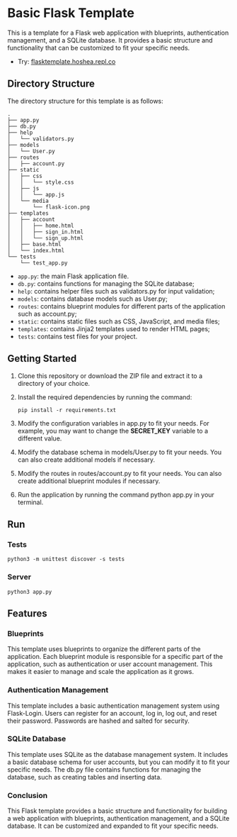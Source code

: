 # Basic Flask Template

This is a template for a Flask web application with blueprints, authentication management, and a SQLite database. It provides a basic structure and functionality that can be customized to fit your specific needs.

- Try: [flasktemplate.hoshea.repl.co](https://flasktemplate.hoshea.repl.co/)

## Directory Structure

The directory structure for this template is as follows:

```
.
├── app.py
├── db.py
├── help
│   └── validators.py
├── models
│   └── User.py
├── routes
│   ├── account.py
├── static
│   ├── css
│   │   └── style.css
│   ├── js
│   │   └── app.js
│   └── media
│       └── flask-icon.png
├── templates
│   ├── account
│   │   ├── home.html
│   │   ├── sign_in.html
│   │   └── sign_up.html
│   ├── base.html
│   └── index.html
└── tests
    └── test_app.py
```

- `app.py`: the main Flask application file.
- `db.py`: contains functions for managing the SQLite database;
- `help`: contains helper files such as validators.py for input validation;
- `models`: contains database models such as User.py;
- `routes`: contains blueprint modules for different parts of the application such as account.py;
- `static`: contains static files such as CSS, JavaScript, and media files;
- `templates`: contains Jinja2 templates used to render HTML pages;
- `tests`: contains test files for your project. 

## Getting Started

1. Clone this repository or download the ZIP file and extract it to a directory of your choice.
2. Install the required dependencies by running the command:

    ```shell
    pip install -r requirements.txt
    ```

3. Modify the configuration variables in app.py to fit your needs. For example, you may want to change the **SECRET_KEY** variable to a different value.
4. Modify the database schema in models/User.py to fit your needs. You can also create additional models if necessary.
5. Modify the routes in routes/account.py to fit your needs. You can also create additional blueprint modules if necessary.
6. Run the application by running the command python app.py in your terminal.

## Run

### Tests
   ```shell
   python3 -m unittest discover -s tests
   ```

### Server
   ```shell
   python3 app.py
   ```

## Features

### Blueprints

This template uses blueprints to organize the different parts of the application. Each blueprint module is responsible for a specific part of the application, such as authentication or user account management. This makes it easier to manage and scale the application as it grows.

### Authentication Management

This template includes a basic authentication management system using Flask-Login. Users can register for an account, log in, log out, and reset their password. Passwords are hashed and salted for security.

### SQLite Database

This template uses SQLite as the database management system. It includes a basic database schema for user accounts, but you can modify it to fit your specific needs. The db.py file contains functions for managing the database, such as creating tables and inserting data.

### Conclusion

This Flask template provides a basic structure and functionality for building a web application with blueprints, authentication management, and a SQLite database. It can be customized and expanded to fit your specific needs.
